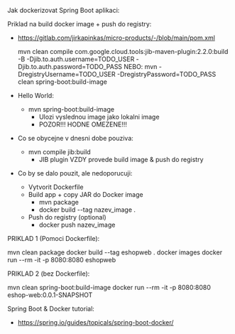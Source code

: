 Jak dockerizovat Spring Boot aplikaci:

Priklad na build docker image + push do registry:
- https://gitlab.com/jirkapinkas/micro-products/-/blob/main/pom.xml

  mvn clean compile com.google.cloud.tools:jib-maven-plugin:2.2.0:build -B -Djib.to.auth.username=TODO_USER -Djib.to.auth.password=TODO_PASS
  NEBO:
  mvn -DregistryUsername=TODO_USER -DregistryPassword=TODO_PASS clean spring-boot:build-image


- Hello World:
  - mvn spring-boot:build-image
    - Ulozi vyslednou image jako lokalni image 
    - POZOR!!! HODNE OMEZENE!!!
- Co se obycejne v dnesni dobe pouziva:
  - mvn compile jib:build
    - JIB plugin VZDY provede build image & push do registry
- Co by se dalo pouzit, ale nedoporucuji:
  - Vytvorit Dockerfile
  - Build app + copy JAR do Docker image
    - mvn package
    - docker build --tag nazev_image .
  - Push do registry (optional)
    - docker push nazev_image
  
PRIKLAD 1 (Pomoci Dockerfile):

  mvn clean package
  docker build --tag eshopweb .
  docker images
  docker run --rm -it -p 8080:8080 eshopweb
  
PRIKLAD 2 (bez Dockerfile):

  mvn clean spring-boot:build-image
  docker run --rm -it -p 8080:8080 eshop-web:0.0.1-SNAPSHOT

Spring Boot & Docker tutorial:

- https://spring.io/guides/topicals/spring-boot-docker/